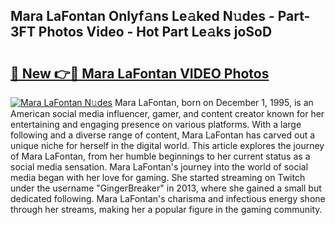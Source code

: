 ## Mara LaFontan Onlyf𝚊ns Le𝚊ked N𝚞des - Part-3FT Photos Video - Hot Part Le𝚊ks joSoD

# <h2><a href="http://ab89448.deff.icu/?id=Mara+LaFontan">🔗 New 👉🔴 Mara LaFontan VIDEO Photos</a></h2>

[![Mara LaFontan N𝚞des](https://i.imgur.com/rIISA9y.gif)](http://ab89448.deff.icu/?id=Mara+LaFontan)
Mara LaFontan, born on December 1, 1995, is an American social media influencer, gamer, and content creator known for her entertaining and engaging presence on various platforms. With a large following and a diverse range of content, Mara LaFontan has carved out a unique niche for herself in the digital world. This article explores the journey of Mara LaFontan, from her humble beginnings to her current status as a social media sensation. Mara LaFontan's journey into the world of social media began with her love for gaming. She started streaming on Twitch under the username "GingerBreaker" in 2013, where she gained a small but dedicated following. Mara LaFontan's charisma and infectious energy shone through her streams, making her a popular figure in the gaming community.
